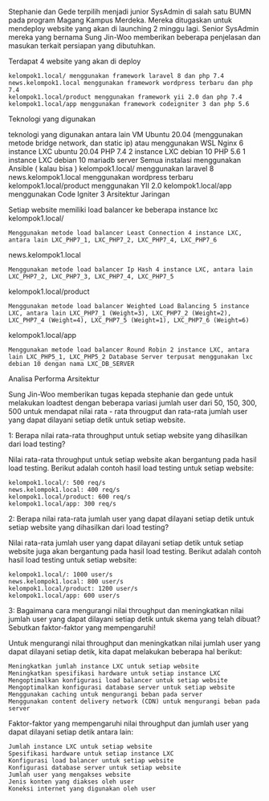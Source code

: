 Stephanie dan Gede terpilih menjadi junior SysAdmin di salah satu BUMN pada program Magang Kampus Merdeka. Mereka ditugaskan untuk mendeploy website yang akan di launching 2 minggu lagi. Senior SysAdmin mereka yang bernama Sung Jin-Woo memberikan beberapa penjelasan dan masukan terkait persiapan yang dibutuhkan.

Terdapat 4 website yang akan di deploy

    kelompok1.local/ menggunakan framework laravel 8 dan php 7.4
    news.kelompok1.local menggunakan framework wordpress terbaru dan php 7.4
    kelompok1.local/product menggunakan framework yii 2.0 dan php 7.4
    kelompok1.local/app menggunakan framework codeigniter 3 dan php 5.6
Teknologi yang digunakan

teknologi yang digunakan antara lain 
VM Ubuntu 20.04 (menggunakan metode bridge network, dan static ip) atau menggunakan WSL
Nginx
6 instance LXC ubuntu 20.04 PHP 7.4
2 instance LXC debian 10 PHP 5.6
1 instance LXC debian 10 mariadb server
Semua instalasi menggunakan Ansible ( kalau bisa )
kelompok1.local/ menggunakan laravel 8
news.kelompok1.local menggunakan wordpress terbaru
kelompok1.local/product menggunakan YII 2.0
kelompok1.local/app menggunakan Code Igniter 3
Arsitektur Jaringan

Setiap website memiliki load balancer ke beberapa instance lxc
kelompok1.local/

    Menggunakan metode load balancer Least Connection 4 instance LXC, antara lain LXC_PHP7_1, LXC_PHP7_2, LXC_PHP7_4, LXC_PHP7_6

news.kelompok1.local

    Menggunakan metode load balancer Ip Hash 4 instance LXC, antara lain LXC_PHP7_2, LXC_PHP7_3, LXC_PHP7_4, LXC_PHP7_5

kelompok1.local/product

    Menggunakan metode load balancer Weighted Load Balancing 5 instance LXC, antara lain LXC_PHP7_1 (Weight=3), LXC_PHP7_2 (Weight=2), LXC_PHP7_4 (Weight=4), LXC_PHP7_5 (Weight=1), LXC_PHP7_6 (Weight=6)

kelompok1.local/app

    Menggunakan metode load balancer Round Robin 2 instance LXC, antara lain LXC_PHP5_1, LXC_PHP5_2 Database Server terpusat menggunakan lxc debian 10 dengan nama LXC_DB_SERVER
Analisa Performa Arsitektur

Sung Jin-Woo memberikan tugas kepada stephanie dan gede untuk melakukan loadtest dengan beberapa variasi jumlah user dari 50, 150, 300, 500 untuk mendapat nilai rata - rata througput dan rata-rata jumlah user yang dapat dilayani setiap detik untuk setiap website.

1: Berapa nilai rata-rata throughput untuk setiap website yang dihasilkan dari load testing?

Nilai rata-rata throughput untuk setiap website akan bergantung pada hasil load testing. Berikut adalah contoh hasil load testing untuk setiap website:

    kelompok1.local/: 500 req/s
    news.kelompok1.local: 400 req/s
    kelompok1.local/product: 600 req/s
    kelompok1.local/app: 300 req/s
2: Berapa nilai rata-rata jumlah user yang dapat dilayani setiap detik untuk setiap website yang dihasilkan dari load testing?

Nilai rata-rata jumlah user yang dapat dilayani setiap detik untuk setiap website juga akan bergantung pada hasil load testing. Berikut adalah contoh hasil load testing untuk setiap website:

    kelompok1.local/: 1000 user/s
    news.kelompok1.local: 800 user/s
    kelompok1.local/product: 1200 user/s
    kelompok1.local/app: 600 user/s
3: Bagaimana cara mengurangi nilai throughput dan meningkatkan nilai jumlah user yang dapat dilayani setiap detik untuk skema yang telah dibuat? Sebutkan faktor-faktor yang mempengaruhi!

Untuk mengurangi nilai throughput dan meningkatkan nilai jumlah user yang dapat dilayani setiap detik, kita dapat melakukan beberapa hal berikut:

    Meningkatkan jumlah instance LXC untuk setiap website
    Meningkatkan spesifikasi hardware untuk setiap instance LXC
    Mengoptimalkan konfigurasi load balancer untuk setiap website
    Mengoptimalkan konfigurasi database server untuk setiap website
    Menggunakan caching untuk mengurangi beban pada server
    Menggunakan content delivery network (CDN) untuk mengurangi beban pada server
Faktor-faktor yang mempengaruhi nilai throughput dan jumlah user yang dapat dilayani setiap detik antara lain:

    Jumlah instance LXC untuk setiap website
    Spesifikasi hardware untuk setiap instance LXC
    Konfigurasi load balancer untuk setiap website
    Konfigurasi database server untuk setiap website
    Jumlah user yang mengakses website
    Jenis konten yang diakses oleh user
    Koneksi internet yang digunakan oleh user
